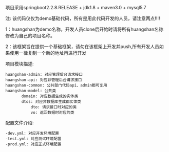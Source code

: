 项目采用springboot2.2.8.RELEASE + jdk1.8 + maven3.0 + mysql5.7

注: 该代码仅仅为demo基础代码，所有是用此代码开发的人员，请注意两点!!!!

1：huangshan为demo名称，开发人员clone后开始时请将所有huangshan名称修改为自己的项目名称。

2：该框架旨在提供一个基础框架，请勿在该框架上开发并push,所有开发人员如果使用一律复制一个新的地址再进行开发


项目模块描述:

    huangshan-admin: 对应管理后台请求接口
    huangshan-api: 对应非管理后台请求接口
    huangshan-common: 公共部门代码api、admin都可复用
    huangshan-model: 公共类
           domain: 对应数据生成的实体类
           dtos: 对应非数据库生成都实体类
               dto: 请求接口时对应的类
               vo: 返回数据时对应的类
    
配置文件介绍:

    -dev.yml: 对应开发环境配置
    -test.yml: 对应测试环境配置
    -prod.yml: 对应正式环境配置
    
    